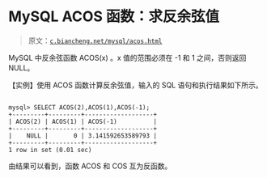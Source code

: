 # MySQL ACOS 函数：求反余弦值

> 原文：[`c.biancheng.net/mysql/acos.html`](http://c.biancheng.net/mysql/acos.html)

MySQL 中反余弦函数 ACOS(x) 。x 值的范围必须在 -1 和 1 之间，否则返回 NULL。

【实例】使用 ACOS 函数计算反余弦值，输入的 SQL 语句和执行结果如下所示。

```

mysql> SELECT ACOS(2),ACOS(1),ACOS(-1);
+---------+---------+-------------------+
| ACOS(2) | ACOS(1) | ACOS(-1)          |
+---------+---------+-------------------+
|    NULL |       0 | 3.141592653589793 |
+---------+---------+-------------------+
1 row in set (0.01 sec)
```

由结果可以看到，函数 ACOS 和 COS 互为反函数。